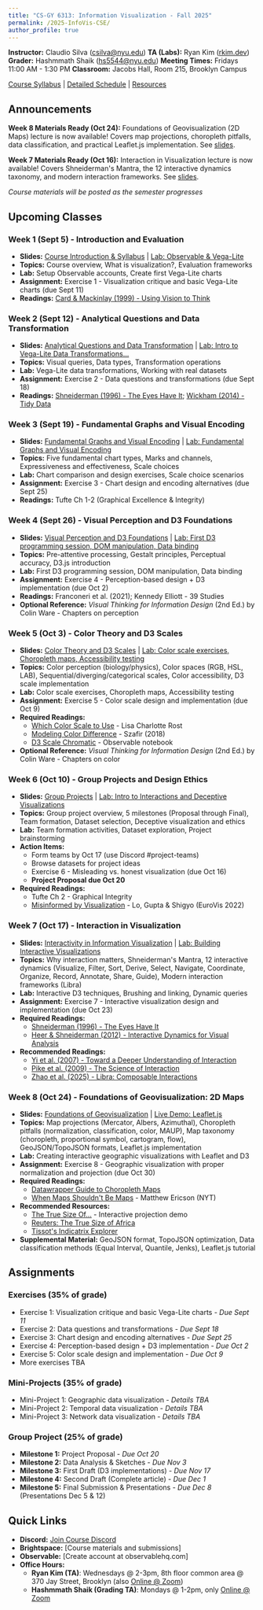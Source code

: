```yaml
---
title: "CS-GY 6313: Information Visualization - Fall 2025"
permalink: /2025-InfoVis-CSE/
author_profile: true
---
```


**Instructor:** Claudio Silva (csilva@nyu.edu)
**TA (Labs):** Ryan Kim ([rkim.dev](https://www.rkim.dev))
**Grader:** Hashmmath Shaik (hs5544@nyu.edu)
**Meeting Times:** Fridays 11:00 AM - 1:30 PM
**Classroom:** Jacobs Hall, Room 215, Brooklyn Campus

[Course Syllabus](/2025-InfoVis-CSE/syllabus) | [Detailed Schedule](/2025-InfoVis-CSE/schedule) | [Resources](/2025-InfoVis-CSE/resources)

## Announcements

**Week 8 Materials Ready (Oct 24):** Foundations of Geovisualization (2D Maps) lecture is now available! Covers map projections, choropleth pitfalls, data classification, and practical Leaflet.js implementation. See [slides](/2025-InfoVis-CSE/slides/week8-geovis-2d-maps.html).

**Week 7 Materials Ready (Oct 16):** Interaction in Visualization lecture is now available! Covers Shneiderman's Mantra, the 12 interactive dynamics taxonomy, and modern interaction frameworks. See [slides](/2025-InfoVis-CSE/slides/week7-interaction.html).

*Course materials will be posted as the semester progresses*

## Upcoming Classes

### Week 1 (Sept 5) - Introduction and Evaluation
- **Slides:** [Course Introduction & Syllabus](/2025-InfoVis-CSE/slides/week1-syllabus.html) | [Lab: Observable & Vega-Lite](/2025-InfoVis-CSE/labs/week1-lab.html)
- **Topics:** Course overview, What is visualization?, Evaluation frameworks
- **Lab:** Setup Observable accounts, Create first Vega-Lite charts
- **Assignment:** Exercise 1 - Visualization critique and basic Vega-Lite charts (due Sept 11)
- **Readings:** [Card & Mackinlay (1999) - Using Vision to Think](/2025-InfoVis-CSE/refs/Card_Mackinlay_Shneiderman_1999_Using_Vision_to_Think_Chapter1.pdf)

### Week 2 (Sept 12) - Analytical Questions and Data Transformation
- **Slides:** [Analytical Questions and Data Transformation](/2025-InfoVis-CSE/slides/week2-data-transformation.html) | [Lab: Intro to Vega-Lite Data Transformations...](/2025-InfoVis-CSE/labs/week2-lab.html)
- **Topics:** Visual queries, Data types, Transformation operations
- **Lab:** Vega-Lite data transformations, Working with real datasets
- **Assignment:** Exercise 2 - Data questions and transformations (due Sept 18)
- **Readings:** [Shneiderman (1996) - The Eyes Have It](/2025-InfoVis-CSE/refs/Shneiderman_1996_The_Eyes_Have_It.pdf); [Wickham (2014) - Tidy Data](/2025-InfoVis-CSE/refs/Wickham_2014_Tidy_Data.pdf)

### Week 3 (Sept 19) - Fundamental Graphs and Visual Encoding
- **Slides:** [Fundamental Graphs and Visual Encoding](/2025-InfoVis-CSE/slides/week3-fundamental-graphs.html) | [Lab: Fundamental Graphs and Visual Encoding](/2025-InfoVis-CSE/labs/week3-lab.html)
- **Topics:** Five fundamental chart types, Marks and channels, Expressiveness and effectiveness, Scale choices
- **Lab:** Chart comparison and design exercises, Scale choice scenarios
- **Assignment:** Exercise 3 - Chart design and encoding alternatives (due Sept 25)
- **Readings:** Tufte Ch 1-2 (Graphical Excellence & Integrity)

### Week 4 (Sept 26) - Visual Perception and D3 Foundations
- **Slides:** [Visual Perception and D3 Foundations](/2025-InfoVis-CSE/slides/week4-perception.html) | [Lab: First D3 programming session, DOM manipulation, Data binding](/2025-InfoVis-CSE/labs/week4-lab.html)
- **Topics:** Pre-attentive processing, Gestalt principles, Perceptual accuracy, D3.js introduction
- **Lab:** First D3 programming session, DOM manipulation, Data binding
- **Assignment:** Exercise 4 - Perception-based design + D3 implementation (due Oct 2)
- **Readings:** Franconeri et al. (2021); Kennedy Elliott - 39 Studies
- **Optional Reference:** *Visual Thinking for Information Design* (2nd Ed.) by Colin Ware - Chapters on perception

### Week 5 (Oct 3) - Color Theory and D3 Scales
- **Slides:** [Color Theory and D3 Scales](/2025-InfoVis-CSE/slides/week5-color.html) | [Lab: Color scale exercises, Choropleth maps, Accessibility testing](/2025-InfoVis-CSE/labs/week5-lab.html)
- **Topics:** Color perception (biology/physics), Color spaces (RGB, HSL, LAB), Sequential/diverging/categorical scales, Color accessibility, D3 scale implementation
- **Lab:** Color scale exercises, Choropleth maps, Accessibility testing
- **Assignment:** Exercise 5 - Color scale design and implementation (due Oct 9)
- **Required Readings:**
  - [Which Color Scale to Use](https://blog.datawrapper.de/which-color-scale-to-use-in-data-vis/) - Lisa Charlotte Rost
  - [Modeling Color Difference](https://doi.org/10.1109/TVCG.2017.2744359) - Szafir (2018)
  - [D3 Scale Chromatic](https://observablehq.com/@d3/color-schemes) - Observable notebook
- **Optional Reference:** *Visual Thinking for Information Design* (2nd Ed.) by Colin Ware - Chapters on color

### Week 6 (Oct 10) - Group Projects and Design Ethics
- **Slides:** [Group Projects](/2025-InfoVis-CSE/slides/week6-group-projects.html) | [Lab: Intro to Interactions and Deceptive Visualizations](/2025-InfoVis-CSE/labs/week6-lab.html)
- **Topics:** Group project overview, 5 milestones (Proposal through Final), Team formation, Dataset selection, Deceptive visualization and ethics
- **Lab:** Team formation activities, Dataset exploration, Project brainstorming
- **Action Items:**
  - Form teams by Oct 17 (use Discord #project-teams)
  - Browse datasets for project ideas
  - Exercise 6 - Misleading vs. honest visualization (due Oct 16)
  - **Project Proposal due Oct 20**
- **Required Readings:**
  - Tufte Ch 2 - Graphical Integrity
  - [Misinformed by Visualization](https://arxiv.org/pdf/2104.14332.pdf) - Lo, Gupta & Shigyo (EuroVis 2022)

### Week 7 (Oct 17) - Interaction in Visualization
- **Slides:** [Interactivity in Information Visualization](/2025-InfoVis-CSE/slides/week7-interaction.html) | [Lab: Building Interactive Visualizations](/2025-InfoVis-CSE/labs/week7-lab.html)
- **Topics:** Why interaction matters, Shneiderman's Mantra, 12 interactive dynamics (Visualize, Filter, Sort, Derive, Select, Navigate, Coordinate, Organize, Record, Annotate, Share, Guide), Modern interaction frameworks (Libra)
- **Lab:** Interactive D3 techniques, Brushing and linking, Dynamic queries
- **Assignment:** Exercise 7 - Interactive visualization design and implementation (due Oct 23)
- **Required Readings:**
  - [Shneiderman (1996) - The Eyes Have It](/2025-InfoVis-CSE/refs/Shneiderman_1996_The_Eyes_Have_It.pdf)
  - [Heer & Shneiderman (2012) - Interactive Dynamics for Visual Analysis](/2025-InfoVis-CSE/refs/Heer_Shneiderman_2012_Interactive_Dynamics_Visual_Analysis.pdf)
- **Recommended Readings:**
  - [Yi et al. (2007) - Toward a Deeper Understanding of Interaction](/2025-InfoVis-CSE/refs/Yi_2007_Toward_Deeper_Understanding_Interaction.pdf)
  - [Pike et al. (2009) - The Science of Interaction](/2025-InfoVis-CSE/refs/Pike_2009_Science_of_Interaction.pdf)
  - [Zhao et al. (2025) - Libra: Composable Interactions](/2025-InfoVis-CSE/refs/Zhao_2025_Libra_Composable_Interactions.pdf)

### Week 8 (Oct 24) - Foundations of Geovisualization: 2D Maps
- **Slides:** [Foundations of Geovisualization](/2025-InfoVis-CSE/slides/week8-geovis-2d-maps.html) | [Live Demo: Leaflet.js](/2025-InfoVis-CSE/slides/examples/leaflet_example.html)
- **Topics:** Map projections (Mercator, Albers, Azimuthal), Choropleth pitfalls (normalization, classification, color, MAUP), Map taxonomy (choropleth, proportional symbol, cartogram, flow), GeoJSON/TopoJSON formats, Leaflet.js implementation
- **Lab:** Creating interactive geographic visualizations with Leaflet and D3
- **Assignment:** Exercise 8 - Geographic visualization with proper normalization and projection (due Oct 30)
- **Required Readings:**
  - [Datawrapper Guide to Choropleth Maps](https://www.datawrapper.de/blog/choroplethmaps)
  - [When Maps Shouldn't Be Maps](https://www.ericson.net/content/2011/10/when-maps-shouldnt-be-maps/) - Matthew Ericson (NYT)
- **Recommended Resources:**
  - [The True Size Of...](https://thetruesize.com/) - Interactive projection demo
  - [Reuters: The True Size of Africa](https://www.reuters.com/graphics/AFRICA-MAP/lgpdaqrdyvo/)
  - [Tissot's Indicatrix Explorer](https://mgimond.github.io/tissot/)
- **Supplemental Material:** GeoJSON format, TopoJSON optimization, Data classification methods (Equal Interval, Quantile, Jenks), Leaflet.js tutorial

## Assignments

### Exercises (35% of grade)
- Exercise 1: Visualization critique and basic Vega-Lite charts - *Due Sept 11*
- Exercise 2: Data questions and transformations - *Due Sept 18*
- Exercise 3: Chart design and encoding alternatives - *Due Sept 25*
- Exercise 4: Perception-based design + D3 implementation - *Due Oct 2*
- Exercise 5: Color scale design and implementation - *Due Oct 9*
- More exercises TBA

### Mini-Projects (35% of grade)
- Mini-Project 1: Geographic data visualization - *Details TBA*
- Mini-Project 2: Temporal data visualization - *Details TBA*
- Mini-Project 3: Network data visualization - *Details TBA*

### Group Project (25% of grade)
- **Milestone 1:** Project Proposal - *Due Oct 20*
- **Milestone 2:** Data Analysis & Sketches - *Due Nov 3*
- **Milestone 3:** First Draft (D3 implementations) - *Due Nov 17*
- **Milestone 4:** Second Draft (Complete article) - *Due Dec 1*
- **Milestone 5:** Final Submission & Presentations - *Due Dec 8* (Presentations Dec 5 & 12)

## Quick Links

- **Discord:** [Join Course Discord](https://discord.gg/sTEv3PnP)
- **Brightspace:** [Course materials and submissions]
- **Observable:** [Create account at observablehq.com]
- **Office Hours:**
    - **Ryan Kim (TA)**: Wednesdays @ 2-3pm, 8th floor common area @ 370 Jay Street, Brooklyn (also [Online @ Zoom](https://nyu.zoom.us/j/92815268504))
    - **Hashmmath Shaik (Grading TA)**: Mondays @ 1-2pm, only [Online @ Zoom](https://nyu.zoom.us/j/2817596431)

